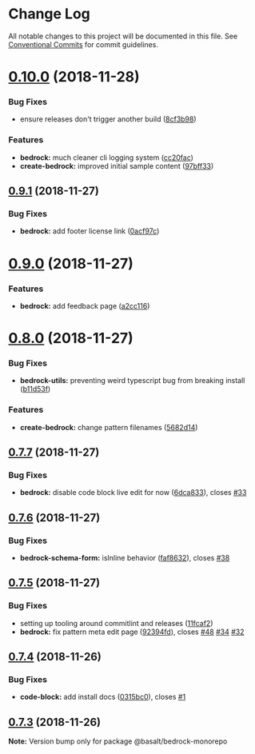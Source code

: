 # Change Log

All notable changes to this project will be documented in this file.
See [Conventional Commits](https://conventionalcommits.org) for commit guidelines.

# [0.10.0](https://github.com/basaltinc/bedrock/compare/v0.9.1...v0.10.0) (2018-11-28)


### Bug Fixes

* ensure releases don't trigger another build ([8cf3b98](https://github.com/basaltinc/bedrock/commit/8cf3b98))


### Features

* **bedrock:** much cleaner cli logging system ([cc20fac](https://github.com/basaltinc/bedrock/commit/cc20fac))
* **create-bedrock:** improved initial sample content ([97bff33](https://github.com/basaltinc/bedrock/commit/97bff33))





## [0.9.1](https://github.com/basaltinc/bedrock/compare/v0.9.0...v0.9.1) (2018-11-27)


### Bug Fixes

* **bedrock:** add footer license link ([0acf97c](https://github.com/basaltinc/bedrock/commit/0acf97c))





# [0.9.0](https://github.com/basaltinc/bedrock/compare/v0.8.0...v0.9.0) (2018-11-27)


### Features

* **bedrock:** add feedback page ([a2cc116](https://github.com/basaltinc/bedrock/commit/a2cc116))





# [0.8.0](https://github.com/basaltinc/bedrock/compare/v0.7.7...v0.8.0) (2018-11-27)


### Bug Fixes

* **bedrock-utils:** preventing weird typescript bug from breaking install ([b11d53f](https://github.com/basaltinc/bedrock/commit/b11d53f))


### Features

* **create-bedrock:** change pattern filenames ([5682d14](https://github.com/basaltinc/bedrock/commit/5682d14))





## [0.7.7](https://github.com/basaltinc/bedrock/compare/v0.7.6...v0.7.7) (2018-11-27)


### Bug Fixes

* **bedrock:** disable code block live edit for now ([6dca833](https://github.com/basaltinc/bedrock/commit/6dca833)), closes [#33](https://github.com/basaltinc/bedrock/issues/33)





## [0.7.6](https://github.com/basaltinc/bedrock/compare/v0.7.5...v0.7.6) (2018-11-27)


### Bug Fixes

* **bedrock-schema-form:** isInline behavior ([faf8632](https://github.com/basaltinc/bedrock/commit/faf8632)), closes [#38](https://github.com/basaltinc/bedrock/issues/38)





## [0.7.5](https://github.com/basaltinc/bedrock/compare/v0.7.4...v0.7.5) (2018-11-27)


### Bug Fixes

* setting up tooling around commitlint and releases ([11fcaf2](https://github.com/basaltinc/bedrock/commits/11fcaf2))
* **bedrock:** fix pattern meta edit page ([92394fd](https://github.com/basaltinc/bedrock/commits/92394fd)), closes [#48](https://github.com/basaltinc/bedrock/issues/48) [#34](https://github.com/basaltinc/bedrock/issues/34) [#32](https://github.com/basaltinc/bedrock/issues/32)





## [0.7.4](https://github.com/basaltinc/bedrock/compare/v0.7.3...v0.7.4) (2018-11-26)


### Bug Fixes

* **code-block:** add install docs ([0315bc0](https://github.com/basaltinc/bedrock/commits/0315bc0)), closes [#1](https://github.com/basaltinc/bedrock/issues/1)





## [0.7.3](https://github.com/basaltinc/bedrock/compare/v0.7.2...v0.7.3) (2018-11-26)

**Note:** Version bump only for package @basalt/bedrock-monorepo
